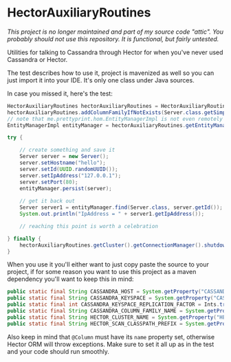 HectorAuxiliaryRoutines
=======================

_This project is no longer maintained and part of my source code "attic". You probably should not use this repository. It is functional, but fairly untested._

Utilities for talking to Cassandra through Hector for when you've never used Cassandra or Hector.


The test describes how to use it, project is mavenized as well so you can just import it into your IDE. It's only one class under Java sources.

In case you missed it, here's the test:

```java
HectorAuxiliaryRoutines hectorAuxiliaryRoutines = HectorAuxiliaryRoutines.getInstance();
hectorAuxiliaryRoutines.addColumnFamilyIfNotExists(Server.class.getSimpleName());
// note that me.prettyprint.hom.EntityManagerImpl is not even remotely an implementation of a JPA EntityManager
EntityManagerImpl entityManager = hectorAuxiliaryRoutines.getEntityManager();

try {

    // create something and save it
    Server server = new Server();
    server.setHostname("hello");
    server.setId(UUID.randomUUID());
    server.setIpAddress("127.0.0.1");
    server.setPort(80);
    entityManager.persist(server);
        
    // get it back out
    Server server1 = entityManager.find(Server.class, server.getId());
    System.out.println("IpAddress = " + server1.getIpAddress());

    // reaching this point is worth a celebration

} finally {
    hectorAuxiliaryRoutines.getCluster().getConnectionManager().shutdown();
}
```

When you use it you'll either want to just copy paste the source to your project, if for some reason you want to use this project as a maven dependency you'll want to keep this in mind:

```java
public static final String CASSANDRA_HOST = System.getProperty("CASSANDRA_HOST", "localhost:9160");
public static final String CASSANDRA_KEYSPACE = System.getProperty("CASSANDRA_KEYSPACE", "ExampleKeyspace");
public static final int CASSANDRA_KEYSPACE_REPLICATION_FACTOR = Ints.tryParse(System.getProperty("CASSANDRA_KEYSPACE_REPLICATION_FACTOR", "1"));
public static final String CASSANDRA_COLUMN_FAMILY_NAME = System.getProperty("CASSANDRA_COLUMN_FAMILY_NAME", "ExampleColumnFamily");
public static final String HECTOR_CLUSTER_NAME = System.getProperty("HECTOR_CLUSTER_NAME", "ExamplePool");
public static final String HECTOR_SCAN_CLASSPATH_PREFIX = System.getProperty("HECTOR_SCAN_CLASSPATH_PREFIX", "com.hileco.model");
```

Also keep in mind that `@Column` must have its `name` property set, otherwise Hector ORM will throw exceptions. Make sure to set it all up as in the test and your code should run smoothly.
